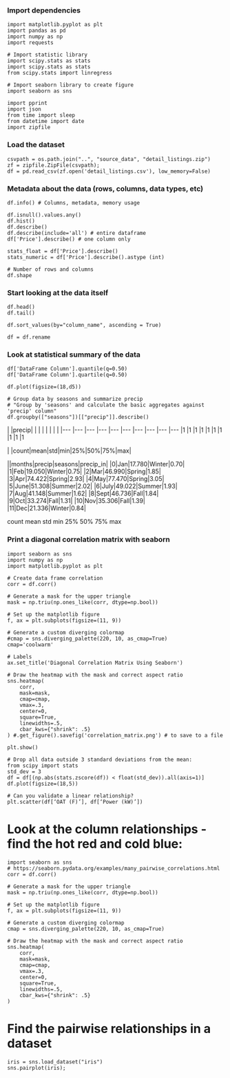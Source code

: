 ### Import dependencies
~~~
import matplotlib.pyplot as plt
import pandas as pd
import numpy as np
import requests

# Import statistic library
import scipy.stats as stats
import scipy.stats as stats
from scipy.stats import linregress

# Import seaborn library to create figure
import seaborn as sns

import pprint
import json
from time import sleep
from datetime import date
import zipfile
~~~
### Load the dataset
~~~
csvpath = os.path.join("..", "source_data", "detail_listings.zip")
zf = zipfile.ZipFile(csvpath);
df = pd.read_csv(zf.open('detail_listings.csv'), low_memory=False)
~~~
### Metadata about the data (rows, columns, data types, etc)
~~~
df.info() # Columns, metadata, memory usage

df.isnull().values.any()
df.hist()
df.describe()
df.describe(include='all') # entire dataframe
df['Price'].describe() # one column only

stats_float = df['Price'].describe()
stats_numeric = df['Price'].describe().astype (int)

# Number of rows and columns
df.shape
~~~
### Start looking at the data itself 
~~~
df.head()
df.tail()

df.sort_values(by="column_name", ascending = True)

df = df.rename
~~~
### Look at statistical summary of the data
~~~
df['DataFrame Column'].quantile(q=0.50)
df['DataFrame Column'].quartile(q=0.50)

df.plot(figsize=(18,d5))

# Group data by seasons and summarize precip 
# "Group by 'seasons' and calculate the basic aggregates against 'precip' column"
df.groupby(["seasons"])[["precip"]].describe()
~~~
| |precip| | | | | | | | 
|--- |--- |--- |--- |--- |--- |--- |--- |--- |--- 
|1 |1 |1 |1 |1 |1 |1 |1 |1 |1 

| |count|mean|std|min|25%|50%|75%|max|

||months|precip|seasons|precip_in|
|0|Jan|17.780|Winter|0.70|
|1|Feb|19.050|Winter|0.75|
|2|Mar|46.990|Spring|1.85|
|3|Apr|74.422|Spring|2.93|
|4|May|77.470|Spring|3.05|
|5|June|51.308|Summer|2.02|
|6|July|49.022|Summer|1.93|
|7|Aug|41.148|Summer|1.62|
|8|Sept|46.736|Fall|1.84|
|9|Oct|33.274|Fall|1.31|
|10|Nov|35.306|Fall|1.39|
|11|Dec|21.336|Winter|0.84|


count	mean	std	min	25%	50%	75%	max

### Print a diagonal correlation matrix with seaborn
~~~
import seaborn as sns
import numpy as np
import matplotlib.pyplot as plt

# Create data frame correlation
corr = df.corr()

# Generate a mask for the upper triangle
mask = np.triu(np.ones_like(corr, dtype=np.bool))

# Set up the matplotlib figure
f, ax = plt.subplots(figsize=(11, 9))

# Generate a custom diverging colormap
#cmap = sns.diverging_palette(220, 10, as_cmap=True)
cmap='coolwarm'

# Labels
ax.set_title('Diagonal Correlation Matrix Using Seaborn')

# Draw the heatmap with the mask and correct aspect ratio
sns.heatmap(
    corr, 
    mask=mask, 
    cmap=cmap, 
    vmax=.3, 
    center=0,
    square=True, 
    linewidths=.5, 
    cbar_kws={"shrink": .5}
) #.get_figure().savefig('correlation_matrix.png') # to save to a file

plt.show()

~~~

~~~
# Drop all data outside 3 standard deviations from the mean:
from scipy import stats
std_dev = 3
df = df[(np.abs(stats.zscore(df)) < float(std_dev)).all(axis=1)]
df.plot(figsize=(18,5))

# Can you validate a linear relationship?
plt.scatter(df[‘OAT (F)’], df[‘Power (kW)’])

~~~
# Look at the column relationships - find the hot red and cold blue:
~~~
import seaborn as sns
# https://seaborn.pydata.org/examples/many_pairwise_correlations.html
corr = df.corr()

# Generate a mask for the upper triangle
mask = np.triu(np.ones_like(corr, dtype=np.bool))

# Set up the matplotlib figure
f, ax = plt.subplots(figsize=(11, 9))

# Generate a custom diverging colormap
cmap = sns.diverging_palette(220, 10, as_cmap=True)

# Draw the heatmap with the mask and correct aspect ratio
sns.heatmap(
    corr, 
    mask=mask, 
    cmap=cmap, 
    vmax=.3, 
    center=0,
    square=True, 
    linewidths=.5, 
    cbar_kws={"shrink": .5}
)
~~~~
# Find the pairwise relationships in a dataset
~~~
iris = sns.load_dataset("iris")
sns.pairplot(iris);
~~~
